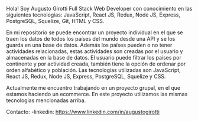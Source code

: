 Hola! Soy Augusto Girotti Full Stack Web Developer con conocimiento en las siguientes tecnologias: JavaScript, React JS, Redux, Node JS, Express, PostgreSQL, Squelize, Git, HTML y CSS. 

En mi repositorio se puede encontrar un proyecto individual en el que se traen los datos de todos los países del mundo desde una API y se los guarda en una base de datos. Además los países pueden o no tener actividades relacionadas, estas actividades son creadas por el usuario y almacenadas en la base de datos. El usuario puede filtrar los países por continente y por actividad creada, también tiene la opción de ordenar por orden alfabético y población.
Las tecnologías utilizadas son JavaScript, React JS, Redux, Node JS, Express, PostgreSQL, Squelize y CSS.

Actualmente me encuentro trabajando en un proyecto grupal, en el que estamos haciendo un ecommerce. En este proyecto utilizamos las mismas tecnologias mencionadas arriba.

Contacto: 
-linkedin: https://www.linkedin.com/in/augustogirotti
